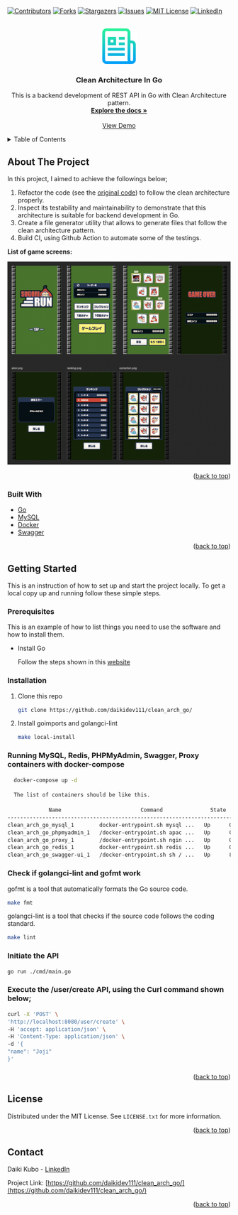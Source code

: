 <div id="top"></div>

[![Contributors][contributors-shield]][contributors-url]
[![Forks][forks-shield]][forks-url]
[![Stargazers][stars-shield]][stars-url]
[![Issues][issues-shield]][issues-url]
[![MIT License][license-shield]][license-url]
[![LinkedIn][linkedin-shield]][linkedin-url]



<!-- PROJECT LOGO -->
<br />
<div align="center">
  <a href="https://github.com/daikidev111/clean_arch_go/">
    <img src="images/logo.png" alt="Logo" width="80" height="80">
  </a>

<h3 align="center">Clean Architecture In Go</h3>

  <p align="center">
    This is a backend development of REST API in Go with Clean Architecture pattern.
    <br />
    <a href="https://github.com/daikidev111/clean_arch_go/"><strong>Explore the docs »</strong></a>
    <br />
    <br />
    <a href="https://github.com/daikidev111/clean_arch_go/">View Demo</a>
  </p>
</div>


<!-- TABLE OF CONTENTS -->
<details>
  <summary>Table of Contents</summary>
  <ol>
    <li>
      <a href="#about-the-project">About The Project</a>
      <ul>
        <li><a href="#built-with">Built With</a></li>
      </ul>
    </li>
    <li>
      <a href="#getting-started">Getting Started</a>
      <ul>
        <li><a href="#prerequisites">Prerequisites</a></li>
        <li><a href="#installation">Installation</a></li>
        <li><a href="#Running MySQL, Redis, PHPMyAdmin, Swagger, Proxy containers with docker-compose">Installation</a></li>
      </ul>
    </li>
    <li><a href="#license">License</a></li>
    <li><a href="#contact">Contact</a></li>
  </ol>
</details>



<!-- ABOUT THE PROJECT -->
## About The Project
In this project, I aimed to achieve the followings below;
1. Refactor the code (see the [original code](https://github.com/daikidev111/sugori_run/)) to follow the clean architecture properly.
2. Inspect its testability and maintainability to demonstrate that this architecture is suitable for backend development in Go.
3. Create a file generator utility that allows to generate files that follow the clean architecture pattern.
4. Build CI, using Github Action to automate some of the testings.

**List of game screens:**

![ゲーム画面](./img/game_view.png)

<p align="right">(<a href="#top">back to top</a>)</p>



### Built With
* [Go](https://go.dev/)
* [MySQL](https://www.mysql.com/jp/)
* [Docker](https://www.docker.com/)
* [Swagger](https://swagger.io/)

<p align="right">(<a href="#top">back to top</a>)</p>



<!-- GETTING STARTED -->
## Getting Started

This is an instruction of how to set up and start the project locally.
To get a local copy up and running follow these simple steps.

### Prerequisites

This is an example of how to list things you need to use the software and how to install them.
* Install Go

  Follow the steps shown in this [website](https://golang.org/dl/)

### Installation

1. Clone this repo
   ```sh
   git clone https://github.com/daikidev111/clean_arch_go/
   ```
2. Install goimports and golangci-lint
   ```sh
   make local-install
   ```
 
### Running MySQL, Redis, PHPMyAdmin, Swagger, Proxy containers with docker-compose

```sh
  docker-compose up -d
  
  The list of containers should be like this.
  
             Name                         Command               State                 Ports              
-------------------------------------------------------------------------------------------------------
clean_arch_go_mysql_1        docker-entrypoint.sh mysql ...   Up      0.0.0.0:3306->3306/tcp, 33060/tcp
clean_arch_go_phpmyadmin_1   /docker-entrypoint.sh apac ...   Up      0.0.0.0:4000->80/tcp             
clean_arch_go_proxy_1        /docker-entrypoint.sh ngin ...   Up      0.0.0.0:3010->3010/tcp, 80/tcp   
clean_arch_go_redis_1        docker-entrypoint.sh redis ...   Up      0.0.0.0:6379->6379/tcp           
clean_arch_go_swagger-ui_1   /docker-entrypoint.sh sh / ...   Up      80/tcp, 127.0.0.1:3000->8080/tcp
```

### Check if golangci-lint and gofmt work

gofmt is a tool that automatically formats the Go source code.
   ```sh
   make fmt
   ```
golangci-lint is a tool that checks if the source code follows the coding standard.
   ```sh
   make lint
   ```

### Initiate the API
   ```sh
   go run ./cmd/main.go
   ```

### Execute the /user/create API, using the Curl command shown below;
   ```sh
curl -X 'POST' \
  'http://localhost:8080/user/create' \
  -H 'accept: application/json' \
  -H 'Content-Type: application/json' \
  -d '{
  "name": "Joji"
}'
  ```

### 

<p align="right">(<a href="#top">back to top</a>)</p>


<!-- LICENSE -->
## License

Distributed under the MIT License. See `LICENSE.txt` for more information.

<p align="right">(<a href="#top">back to top</a>)</p>


<!-- CONTACT -->
## Contact

Daiki Kubo - [LinkedIn](https://www.linkedin.com/in/daiki-kubo/)

Project Link: [https://github.com/daikidev111/clean_arch_go/](https://github.com/daikidev111/clean_arch_go/)

<p align="right">(<a href="#top">back to top</a>)</p>


<!-- MARKDOWN LINKS & IMAGES -->
<!-- https://www.markdownguide.org/basic-syntax/#reference-style-links -->
[contributors-shield]: https://img.shields.io/github/contributors/github_username/repo_name.svg?style=for-the-badge
[contributors-url]: https://github.com/github_username/repo_name/graphs/contributors
[forks-shield]: https://img.shields.io/github/forks/github_username/repo_name.svg?style=for-the-badge
[forks-url]: https://github.com/github_username/repo_name/network/members
[stars-shield]: https://img.shields.io/github/stars/github_username/repo_name.svg?style=for-the-badge
[stars-url]: https://github.com/github_username/repo_name/stargazers
[issues-shield]: https://img.shields.io/github/issues/github_username/repo_name.svg?style=for-the-badge
[issues-url]: https://github.com/github_username/repo_name/issues
[license-shield]: https://img.shields.io/github/license/github_username/repo_name.svg?style=for-the-badge
[license-url]: https://github.com/github_username/repo_name/blob/master/LICENSE.txt
[linkedin-shield]: https://img.shields.io/badge/-LinkedIn-black.svg?style=for-the-badge&logo=linkedin&colorB=555
[linkedin-url]: https://linkedin.com/in/linkedin_username
[product-screenshot]: images/screenshot.png
